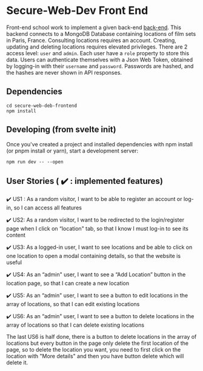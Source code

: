 # Secure-Web-Dev Front End

Front-end school work to implement a given back-end [back-end](https://github.com/celiune/secure-web-dev-backend).
This backend connects to a MongoDB Database containing locations of film sets in Paris, France.
Consulting locations requires an account. Creating, updating and deleting locations requires elevated privileges.
There are 2 access level: `user` and `admin`. Each user have a `role` property to store this data.
Users can authenticate themselves with a Json Web Token, obtained by logging-in with their `username` and `password`.
Passwords are hashed, and the hashes are never shown in API responses.

## Dependencies

```
cd secure-web-deb-frontend
npm install
```


## Developing (from svelte init)

Once you've created a project and installed dependencies with npm install (or pnpm install or yarn), start a development server:

```npm run dev -- --open```

## User Stories ( :heavy_check_mark: : implemented features) 

:heavy_check_mark: US1 : As a random visitor, I want to be able to register an account or log-in, so I can access all features

:heavy_check_mark: US2: As a random visitor, I want to be redirected to the login/register page when I click on “location" tab, so that I know I must log-in to see its content

:heavy_check_mark: US3: As a logged-in user, I want to see locations and be able to click on one location to open a modal containing details, so that the website is useful

:heavy_check_mark: US4: As an “admin" user, I want to see a “Add Location” button in the location page, so that I can create a new location

:heavy_check_mark: US5: As an “admin" user, I want to see a button to edit locations in the array of locations, so that I can edit existing locations

:heavy_check_mark: US6: As an “admin" user, I want to see a button to delete locations in the array of locations so that I can delete existing locations

The last US6 is half done, there is a button to delete locations in the array of locations but every button in the page only delete the first location of the page, so to delete the location you want, you need to first click on the location with "More details" and then you have button delete which will delete it.
